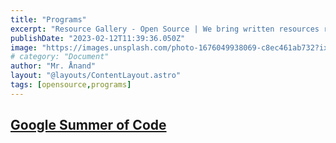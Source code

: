 ```yaml
---
title: "Programs"
excerpt: "Resource Gallery - Open Source | We bring written resources realated to open source technoloy."
publishDate: "2023-02-12T11:39:36.050Z"
image: "https://images.unsplash.com/photo-1676049938069-c8ec461ab732?ixlib=rb-4.0.3&ixid=MnwxMjA3fDB8MHxwaG90by1wYWdlfHx8fGVufDB8fHx8&auto=format&fit=crop&w=2070&q=80"
# category: "Document"
author: "Mr. Ånand"
layout: "@layouts/ContentLayout.astro"
tags: [opensource,programs]
---
```


## [Google Summer of Code](https://summerofcode.withgoogle.com/)

